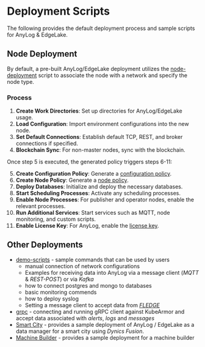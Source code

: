 # Deployment Scripts 

The following provides the default deployment process and sample scripts for AnyLog & EdgeLake.

## Node Deployment

By default, a pre-built AnyLog/EdgeLake deployment utilizes the [node-deployment](node-deployment) script to associate 
the node with a network and specify the node type.


### Process 
1. **Create Work Directories**: Set up directories for AnyLog/EdgeLake usage.
2. **Load Configuration**: Import environment configurations into the new node.
3. **Set Default Connections**: Establish default TCP, REST, and broker connections if specified.
4. **Blockchain Sync**: For non-master nodes, sync with the blockchain.

Once step 5 is executed, the generated policy triggers steps 6-11:

5. **Create Configuration Policy**: Generate a [configuration policy](node-deployment/policies/config_policy.al).
6. **Create Node Policy**: Generate a [node policy](node-deployment/policies/create_node_policy.al).
7. **Deploy Databases**: Initialize and deploy the necessary databases.
8. **Start Scheduling Processes**: Activate any scheduling processes.
9. **Enable Node Processes**: For publisher and operator nodes, enable the relevant processes.
10. **Run Additional Services**: Start services such as MQTT, node monitoring, and custom scripts.
11. **Enable License Key**: For AnyLog, enable the [license key](https://anylog.co/download-anylog/).


## Other Deployments
* [demo-scripts](demo-scripts) - sample commands that can be used by users
  * manual connection of network configurations
  * Examples for receiving data into AnyLog via a message client (_MQTT_ & _REST-POST_) or via _Kafka_   
  * how to connect postgres and mongo to databases
  * basic monitoring commends
  * how to deploy syslog
  * Setting a message client to accept data from [_FLEDGE_](https://lfedge.org/projects/fledge/)
* [grpc](grpc) - connecting and running gRPC client against KubeArmor and accept data associated with _alerts_, _logs_ and _messages_
* [Smart City](smart-city) - provides a sample deployment of AnyLog / EdgeLake as a data manager for a smart city using 
_Dynics Fusion_. 
* [Machine Builder](machine-builder) - provides a sample deployment for a machine builder 
